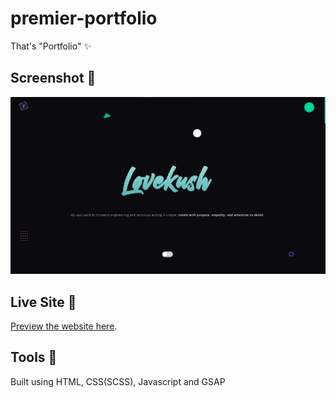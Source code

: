 # premier-portfolio

That's "Portfolio"  ✨

## Screenshot 📸

![Lovekush portfolio screenshot](./assets/img/seo-img.png)

## Live Site 🚀

[Preview the website here](https://lovekush.vercel.app/).

## Tools 🔨

Built using HTML, CSS(SCSS), Javascript and GSAP
